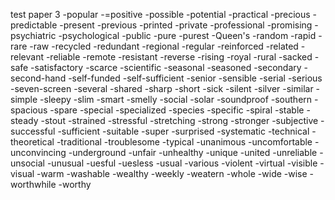 test paper 3
-popular
-=positive
-possible
-potential
-practical
-precious
-predictable
-present
-previous
-printed
-private
-professional
-promising
-psychiatric
-psychological
-public
-pure
-purest
-Queen's
-random
-rapid
-rare
-raw
-recycled
-redundant
-regional
-regular
-reinforced
-related
-relevant
-reliable
-remote
-resistant
-reverse
-rising
-royal
-rural
-sacked
-safe
-satisfactory
-scarce
-scientific
-seasonal
-seasoned
-secondary
-second-hand
-self-funded
-self-sufficient
-senior
-sensible
-serial
-serious
-seven-screen
-several
-shared
-sharp
-short
-sick
-silent
-silver
-similar
-simple
-sleepy
-slim
-smart
-smelly
-social
-solar
-soundproof
-southern
-spacious
-spare
-special
-specialized
-species
-specific
-spiral
-stable
-steady
-stout
-strained
-stressful
-stretching
-strong
-stronger
-subjective
-successful
-sufficient
-suitable
-super
-surprised
-systematic
-technical
-theoretical
-traditional
-troublesome
-typical
-unanimous
-uncomfortable
-unconvincing
-underground
-unfair
-unhealthy
-unique
-united
-unreliable
-unsocial
-unusual
-uesful
-uesless
-usual
-various
-violent
-virtual
-visible
-visual
-warm
-washable
-wealthy
-weekly
-weatern
-whole
-wide
-wise
-worthwhile
-worthy

